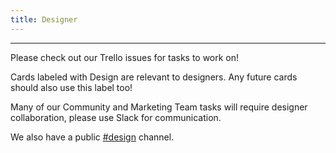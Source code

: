 ```yaml
---
title: Designer
---
```


---
Please check out our Trello issues for tasks to work on!

Cards labeled with Design are relevant to designers. Any future cards should also use this label too!

Many of our Community and Marketing Team tasks will require designer collaboration, please use Slack for communication.

We also have a public [#design](https://mautic.slack.com/archives/C02HU8FQM) channel.